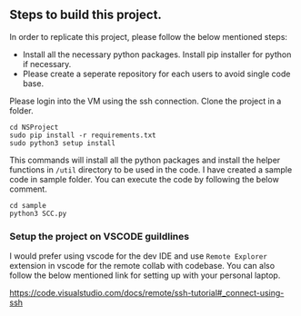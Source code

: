 ## Steps to build this project.

In order to replicate this project, please follow the below mentioned steps:
    
- Install all the necessary python packages. Install pip installer for python if necessary.
- Please create a seperate repository for each users to avoid single code base.

Please login into the VM using the ssh connection. Clone the project in a folder.

```
cd NSProject
sudo pip install -r requirements.txt
sudo python3 setup install
```

This commands will install all the python packages and install the helper functions in `/util` directory to be used in the code. I have created a sample code in sample folder. You can execute the code by following the below comment.

```
cd sample
python3 SCC.py
```

### Setup the project on VSCODE guildlines ###

I would prefer using vscode for the dev IDE and use `Remote Explorer` extension in vscode for the remote collab with codebase. You can also follow the below mentioned link for setting up with your personal laptop.

https://code.visualstudio.com/docs/remote/ssh-tutorial#_connect-using-ssh 

